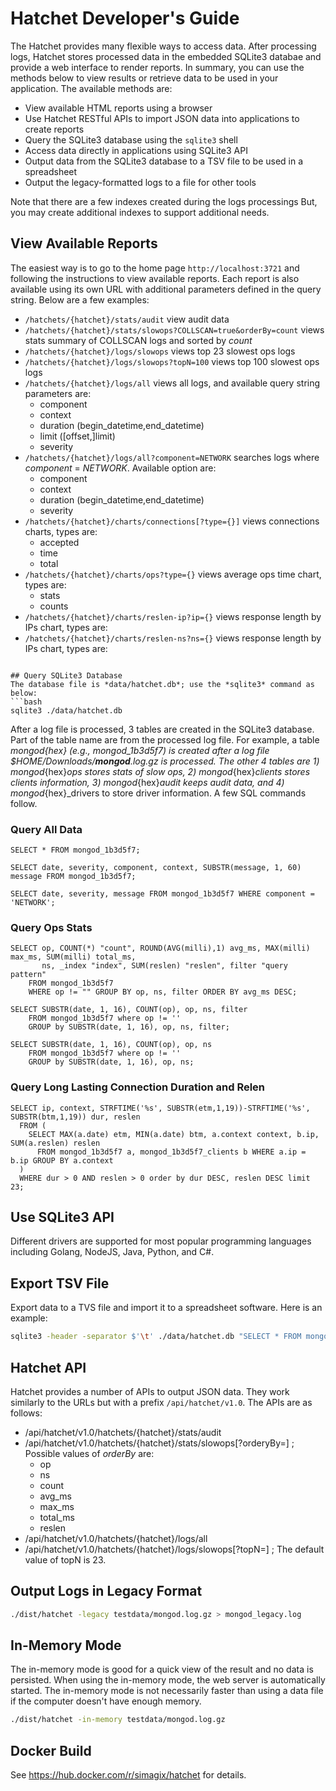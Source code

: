 # Hatchet Developer's Guide
The Hatchet provides many flexible ways to access data.  After processing logs, Hatchet stores processed data in the embedded SQLite3 databae and provide a web interface to render reports.  In summary, you can use the methods below to view results or retrieve data to be used in your application.  The available methods are:

- View available HTML reports using a browser
- Use Hatchet RESTful APIs to import JSON data into applications to create reports
- Query the SQLite3 database using the `sqlite3` shell
- Access data directly in applications using SQLite3 API
- Output data from the SQLite3 database to a TSV file to be used in a spreadsheet
- Output the legacy-formatted logs to a file for other tools

Note that there are a few indexes created during the logs processings  But, you may create additional indexes to support additional needs.

## View Available Reports
The easiest way is to go to the home page `http://localhost:3721` and following the instructions to view available reports.  Each report is also available using its own URL with additional parameters defined in the query string.  Below are a few examples:

- `/hatchets/{hatchet}/stats/audit` view audit data
- `/hatchets/{hatchet}/stats/slowops?COLLSCAN=true&orderBy=count` views stats summary of COLLSCAN logs and sorted by *count*
- `/hatchets/{hatchet}/logs/slowops` views top 23 slowest ops logs
- `/hatchets/{hatchet}/logs/slowops?topN=100` views top 100 slowest ops logs
- `/hatchets/{hatchet}/logs/all` views all logs, and available query string parameters are:
  - component
  - context
  - duration (begin_datetime,end_datetime)
  - limit ([offset,]limit)
  - severity
- `/hatchets/{hatchet}/logs/all?component=NETWORK` searches logs where *component* = *NETWORK*.  Available option are:
  - component
  - context
  - duration (begin_datetime,end_datetime)
  - severity
- `/hatchets/{hatchet}/charts/connections[?type={}]` views connections charts, types are:
  - accepted
  - time
  - total
- `/hatchets/{hatchet}/charts/ops?type={}` views average ops time chart, types are:
  - stats
  - counts
- `/hatchets/{hatchet}/charts/reslen-ip?ip={}` views response length by IPs chart, types are:
- `/hatchets/{hatchet}/charts/reslen-ns?ns={}` views response length by IPs chart, types are:
```

## Query SQLite3 Database
The database file is *data/hatchet.db*; use the *sqlite3* command as below:
```bash
sqlite3 ./data/hatchet.db
```

After a log file is processed, 3 tables are created in the SQLite3 database.  Part of the table name are from the processed log file.  For example, a table *mongod*_{hex} (e.g., mongod_1b3d5f7) is created after a log file $HOME/Downloads/**mongod**.log.gz is processed.  The other 4 tables are 1) mongod_{hex}_ops stores stats of slow ops, 2) mongod_{hex}_clients stores clients information, 3) mongod_{hex}_audit keeps audit data, and 4) mongod_{hex}_drivers to store driver information.  A few SQL commands follow.

### Query All Data
```sqlite3
SELECT * FROM mongod_1b3d5f7;
```

```sqlite3
SELECT date, severity, component, context, SUBSTR(message, 1, 60) message FROM mongod_1b3d5f7;
```

```sqlite3
SELECT date, severity, message FROM mongod_1b3d5f7 WHERE component = 'NETWORK';
```

### Query Ops Stats
```sqlite3
SELECT op, COUNT(*) "count", ROUND(AVG(milli),1) avg_ms, MAX(milli) max_ms, SUM(milli) total_ms,
       ns, _index "index", SUM(reslen) "reslen", filter "query pattern"
    FROM mongod_1b3d5f7
    WHERE op != "" GROUP BY op, ns, filter ORDER BY avg_ms DESC;
```

```sqlite3
SELECT SUBSTR(date, 1, 16), COUNT(op), op, ns, filter 
    FROM mongod_1b3d5f7 where op != ''
    GROUP by SUBSTR(date, 1, 16), op, ns, filter;
```

```sqlite3
SELECT SUBSTR(date, 1, 16), COUNT(op), op, ns
    FROM mongod_1b3d5f7 where op != ''
    GROUP by SUBSTR(date, 1, 16), op, ns;
```

### Query Long Lasting Connection Duration and Relen
```sqlite3
SELECT ip, context, STRFTIME('%s', SUBSTR(etm,1,19))-STRFTIME('%s', SUBSTR(btm,1,19)) dur, reslen 
  FROM (
    SELECT MAX(a.date) etm, MIN(a.date) btm, a.context context, b.ip, SUM(a.reslen) reslen
      FROM mongod_1b3d5f7 a, mongod_1b3d5f7_clients b WHERE a.ip = b.ip GROUP BY a.context
  ) 
  WHERE dur > 0 AND reslen > 0 order by dur DESC, reslen DESC limit 23;
```

## Use SQLite3 API
Different drivers are supported for most popular programming languages including Golang, NodeJS, Java, Python, and C#.

## Export TSV File
Export data to a TVS file and import it to a spreadsheet software.  Here is an example:
```bash
sqlite3 -header -separator $'\t' ./data/hatchet.db "SELECT * FROM mongod_1b3d5f7;" > mongod_1b3d5f7.tsv
```

## Hatchet API
Hatchet provides a number of APIs to output JSON data. They work similarly to the URLs but with a prefix `/api/hatchet/v1.0`.  The APIs are as follows:
- /api/hatchet/v1.0/hatchets/{hatchet}/stats/audit
- /api/hatchet/v1.0/hatchets/{hatchet}/stats/slowops[?orderyBy=] ; Possible values of *orderBy* are:
  - op
  - ns
  - count
  - avg_ms
  - max_ms
  - total_ms
  - reslen
- /api/hatchet/v1.0/hatchets/{hatchet}/logs/all
- /api/hatchet/v1.0/hatchets/{hatchet}/logs/slowops[?topN=] ; The default value of topN is 23.

## Output Logs in Legacy Format
```bash
./dist/hatchet -legacy testdata/mongod.log.gz > mongod_legacy.log
```

## In-Memory Mode
The in-memory mode is good for a quick view of the result and no data is persisted.  When using the in-memory mode, the web server is automatically started.  The in-memory mode is not necessarily faster than using a data file if the computer doesn't have enough memory.
```bash
./dist/hatchet -in-memory testdata/mongod.log.gz
```

## Docker Build
See https://hub.docker.com/r/simagix/hatchet for details.

